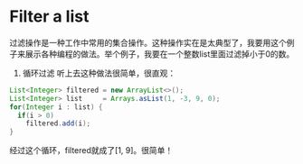 Filter a list
=============
过滤操作是一种工作中常用的集合操作。这种操作实在是太典型了，我要用这个例子来展示各种编程的做法。举个例子，我要在一个整数list里面过滤掉小于0的数。

1. 循环过滤
听上去这种做法很简单，很直观：
```java
List<Integer> filtered = new ArrayList<>();
List<Integer> list     = Arrays.asList(1, -3, 9, 0);
for(Integer i : list) {
  if(i > 0)
    filtered.add(i);
}
```
经过这个循环，filtered就成了[1, 9]。很简单！
